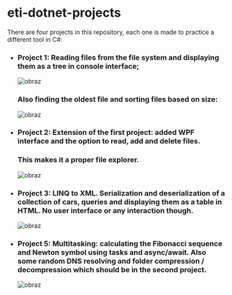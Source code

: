 # eti-dotnet-projects

There are four projects in this repository, each one is made to practice a different tool in C#:

* ### Project 1: Reading files from the file system and displaying them as a tree in console interface;
    ![obraz](https://github.com/mikibak/eti-dotnet-lab/assets/107919074/8d6c351e-4717-44ee-81a6-f362a415dc7a)    
    ### Also finding the oldest file and sorting files based on size:    
    ![obraz](https://github.com/mikibak/eti-dotnet-lab/assets/107919074/87ce5805-c954-454c-9b44-c8283d9b28b8)

* ### Project 2: Extension of the first project: added WPF interface and the option to read, add and delete files.  
    ### This makes it a proper file explorer.  
    ![obraz](https://github.com/mikibak/eti-dotnet-lab/assets/107919074/2a58cf8a-821f-4244-98d3-8cd2b34a90f7)  

* ### Project 3: LINQ to XML. Serialization and deserialization of a collection of cars, queries and displaying them as a table in HTML. No user interface or any interaction though.  
    ![obraz](https://github.com/mikibak/eti-dotnet-lab/assets/107919074/72089c4f-9fe2-4da8-9246-7f10668d6d89)

* ### Project 5: Multitasking: calculating the Fibonacci sequence and Newton symbol using tasks and async/await. Also some random DNS resolving and folder compression / decompression which should be in the second project.  
    ![obraz](https://github.com/mikibak/eti-dotnet-lab/assets/107919074/1d2e2fa0-f4cf-4b38-9384-e60c355b78c9)
